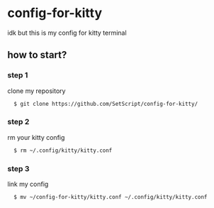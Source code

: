 # config-for-kitty
idk but this is my config for kitty terminal
## how to start?
### step 1
clone my repository
```sh
  $ git clone https://github.com/SetScript/config-for-kitty/
```
### step 2
rm your kitty config
```sh
  $ rm ~/.config/kitty/kitty.conf
```
### step 3
link my config
```sh
  $ mv ~/config-for-kitty/kitty.conf ~/.config/kitty/kitty.conf
```
